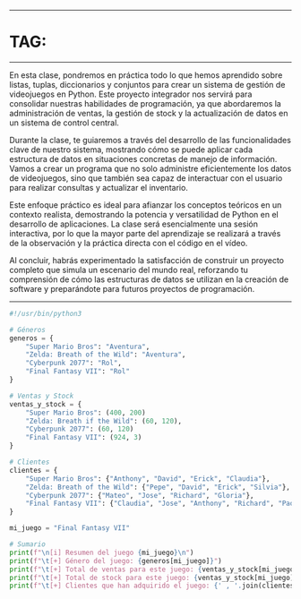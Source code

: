 
---
# TAG: 
----
En esta clase, pondremos en práctica todo lo que hemos aprendido sobre listas, tuplas, diccionarios y conjuntos para crear un sistema de gestión de videojuegos en Python. Este proyecto integrador nos servirá para consolidar nuestras habilidades de programación, ya que abordaremos la administración de ventas, la gestión de stock y la actualización de datos en un sistema de control central.

Durante la clase, te guiaremos a través del desarrollo de las funcionalidades clave de nuestro sistema, mostrando cómo se puede aplicar cada estructura de datos en situaciones concretas de manejo de información. Vamos a crear un programa que no solo administre eficientemente los datos de videojuegos, sino que también sea capaz de interactuar con el usuario para realizar consultas y actualizar el inventario.

Este enfoque práctico es ideal para afianzar los conceptos teóricos en un contexto realista, demostrando la potencia y versatilidad de Python en el desarrollo de aplicaciones. La clase será esencialmente una sesión interactiva, por lo que la mayor parte del aprendizaje se realizará a través de la observación y la práctica directa con el código en el vídeo.

Al concluir, habrás experimentado la satisfacción de construir un proyecto completo que simula un escenario del mundo real, reforzando tu comprensión de cómo las estructuras de datos se utilizan en la creación de software y preparándote para futuros proyectos de programación.

---
```python
#!/usr/bin/python3

# Géneros
generos = {
	"Super Mario Bros": "Aventura",
	"Zelda: Breath of the Wild": "Aventura",
	"Cyberpunk 2077": "Rol",
	"Final Fantasy VII": "Rol"
}

# Ventas y Stock
ventas_y_stock = {
	"Super Mario Bros": (400, 200)
	"Zelda: Breath if the Wild": (60, 120),
	"Cyberpunk 2077": (60, 120)
	"Final Fantasy VII": (924, 3)
}

# Clientes 
clientes = {
	"Super Mario Bros": {"Anthony", "David", "Erick", "Claudia"},
	"Zelda: Breath of the Wild": {"Pepe", "David", "Erick", "Silvia"},
	"Cyberpunk 2077": {"Mateo", "Jose", "Richard", "Gloria"},
	"Final Fantasy VII": {"Claudia", "Jose", "Anthony", "Richard", "Paola"}
}

mi_juego = "Final Fantasy VII"

# Sumario
print(f"\n[i] Resumen del juego {mi_juego}\n")
print(f"\t[+] Género del juego: {generos[mi_juego]}")
print(f"\t[+] Total de ventas para este juego: {ventas_y_stock[mi_juego][0]} unidades")
print(f"\t[+] Total de stock para este juego: {ventas_y_stock[mi_juego][1]} unidades")
print(f"\t[+] Clientes que han adquirido el juego: {' , '.join(clientes[mi_juego])}")
```